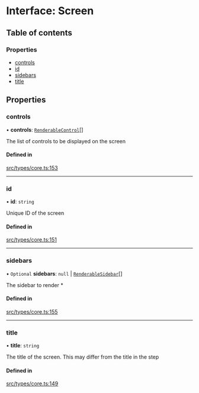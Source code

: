 # Interface: Screen

## Table of contents

### Properties

- [controls](../wiki/Screen#controls)
- [id](../wiki/Screen#id)
- [sidebars](../wiki/Screen#sidebars)
- [title](../wiki/Screen#title)

## Properties

### controls

• **controls**: [`RenderableControl`](../wiki/Exports#renderablecontrol)[]

The list of controls to be displayed on the screen

#### Defined in

[src/types/core.ts:153](https://github.com/decisively-io/interview-sdk/blob/de8f2ee69dbcb31d956f391c52b0e0db7d4d25b4/src/types/core.ts#L153)

___

### id

• **id**: `string`

Unique ID of the screen

#### Defined in

[src/types/core.ts:151](https://github.com/decisively-io/interview-sdk/blob/de8f2ee69dbcb31d956f391c52b0e0db7d4d25b4/src/types/core.ts#L151)

___

### sidebars

• `Optional` **sidebars**: ``null`` \| [`RenderableSidebar`](../wiki/Exports#renderablesidebar)[]

The sidebar to render *

#### Defined in

[src/types/core.ts:155](https://github.com/decisively-io/interview-sdk/blob/de8f2ee69dbcb31d956f391c52b0e0db7d4d25b4/src/types/core.ts#L155)

___

### title

• **title**: `string`

The title of the screen. This may differ from the title in the step

#### Defined in

[src/types/core.ts:149](https://github.com/decisively-io/interview-sdk/blob/de8f2ee69dbcb31d956f391c52b0e0db7d4d25b4/src/types/core.ts#L149)
